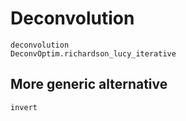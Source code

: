 # Deconvolution
```@docs
deconvolution
DeconvOptim.richardson_lucy_iterative
```


## More generic alternative
```@docs
invert
```

